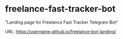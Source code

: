 # freelance-fast-tracker-bot
"Landing page for Freelance Fast Tracker Telegram Bot"

URL: https://username.github.io/freelance-bot-landing/
